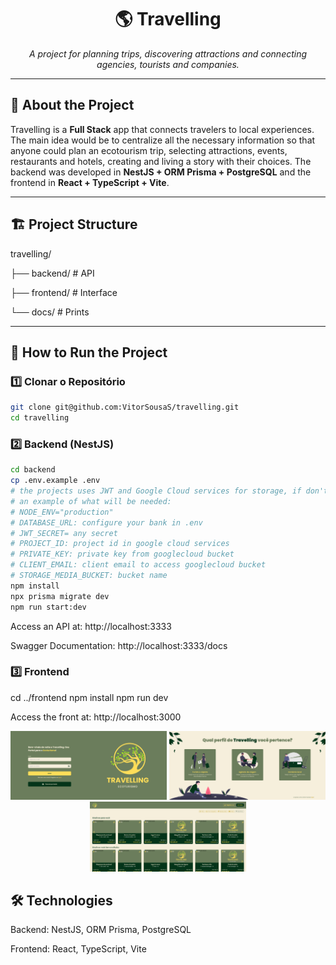 <h1 align="center">🌎 Travelling</h1>
<p align="center">
  <em>A project for planning trips, discovering attractions and connecting agencies, tourists and companies.</em>
</p>

---

## 📑 About the Project
Travelling is a **Full Stack** app that connects travelers to local experiences.
The main idea would be to centralize all the necessary information so that anyone could plan an ecotourism trip, selecting attractions, events, restaurants and hotels, creating and living a story with their choices.
The backend was developed in **NestJS + ORM Prisma + PostgreSQL** and the frontend in **React + TypeScript + Vite**.

---

## 🏗 Project Structure

travelling/

├── backend/ # API

├── frontend/ # Interface

└── docs/ # Prints

---

## 🚀 How to Run the Project

### 1️⃣ Clonar o Repositório
```bash
git clone git@github.com:VitorSousaS/travelling.git
cd travelling
```
### 2️⃣ Backend (NestJS)

```bash
cd backend
cp .env.example .env
# the projects uses JWT and Google Cloud services for storage, if don't defined will not load images from the registers
# an example of what will be needed:
# NODE_ENV="production"
# DATABASE_URL: configure your bank in .env
# JWT_SECRET= any secret
# PROJECT_ID: project id in google cloud services
# PRIVATE_KEY: private key from googlecloud bucket
# CLIENT_EMAIL: client email to access googlecloud bucket
# STORAGE_MEDIA_BUCKET: bucket name
npm install
npx prisma migrate dev
npm run start:dev
```
Access an API at: http://localhost:3333

Swagger Documentation: http://localhost:3333/docs

### 3️⃣ Frontend
cd ../frontend
npm install
npm run dev

Access the front at: http://localhost:3000

<p align="center"> <img src="docs/screenshot1.png" width="250" /> <img src="docs/screenshot2.png" width="250" /> <img src="docs/screenshot3.png" width="250" /> </p>


## 🛠 Technologies

Backend: NestJS, ORM Prisma, PostgreSQL

Frontend: React, TypeScript, Vite
